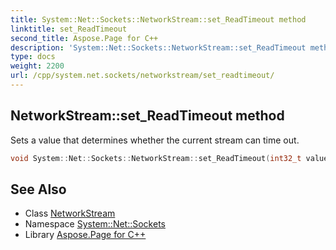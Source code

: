 ```yaml
---
title: System::Net::Sockets::NetworkStream::set_ReadTimeout method
linktitle: set_ReadTimeout
second_title: Aspose.Page for C++
description: 'System::Net::Sockets::NetworkStream::set_ReadTimeout method. Sets a value that determines whether the current stream can time out in C++.'
type: docs
weight: 2200
url: /cpp/system.net.sockets/networkstream/set_readtimeout/
---
```

## NetworkStream::set_ReadTimeout method


Sets a value that determines whether the current stream can time out.

```cpp
void System::Net::Sockets::NetworkStream::set_ReadTimeout(int32_t value) override
```

## See Also

* Class [NetworkStream](../)
* Namespace [System::Net::Sockets](../../)
* Library [Aspose.Page for C++](../../../)
